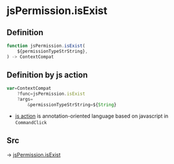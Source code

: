 # jsPermission.isExist

## Definition

```js.js
function jsPermission.isExist(
	${permissionTypeStrString},
) -> ContextCompat
```


## Definition by js action

```js.js
var=ContextCompat
	?func=jsPermission.isExist
	?args=
		&permissionTypeStrString=${String}
```

- [js action](#) is annotation-oriented language based on javascript in `CommandClick`



## Src

-> [jsPermission.isExist](https://github.com/puutaro/CommandClick/blob/master/app/src/main/java/com/puutaro/commandclick/fragment_lib/terminal_fragment/js_interface/system/JsPermission.kt#L27)


